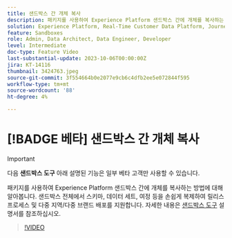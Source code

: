 ```yaml
---
title: 샌드박스 간 개체 복사
description: 패키지를 사용하여 Experience Platform 샌드박스 간에 개체를 복사하는 방법에 대해 알아봅니다. 샌드박스에서 스키마, 데이터 세트, 여정 등을 쉽게 복제할 수 있습니다.
solution: Experience Platform, Real-Time Customer Data Platform, Journey Optimizer
feature: Sandboxes
role: Admin, Data Architect, Data Engineer, Developer
level: Intermediate
doc-type: Feature Video
last-substantial-update: 2023-10-06T00:00:00Z
jira: KT-14116
thumbnail: 3424763.jpeg
source-git-commit: 3f554664b0e2077e9cb6c4dfb2ee5e072844f595
workflow-type: tm+mt
source-wordcount: '88'
ht-degree: 4%

---
```



# [!BADGE 베타] 샌드박스 간 개체 복사

>[!IMPORTANT]
>
>다음 **샌드박스 도구** 아래 설명된 기능은 일부 베타 고객만 사용할 수 있습니다.

패키지를 사용하여 Experience Platform 샌드박스 간에 개체를 복사하는 방법에 대해 알아봅니다. 샌드박스 전체에서 스키마, 데이터 세트, 여정 등을 손쉽게 복제하여 릴리스 프로세스 및 다중 지역/다중 브랜드 배포를 지원합니다. 자세한 내용은 [샌드박스 도구](https://experienceleague.adobe.com/docs/experience-platform/sandbox/ui/sandbox-tooling.html) 설명서를 참조하십시오. 

>[!VIDEO](https://video.tv.adobe.com/v/3424763/?learn=on)
